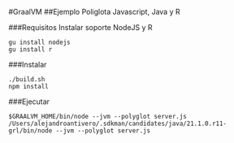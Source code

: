 #GraalVM
##Ejemplo Poliglota Javascript, Java y R

###Requisitos
Instalar soporte NodeJS y R

```
gu install nodejs
gu install r
```

###Instalar

```
./build.sh
npm install
```

###Ejecutar
```
$GRAALVM_HOME/bin/node --jvm --polyglot server.js
/Users/alejandroantivero/.sdkman/candidates/java/21.1.0.r11-grl/bin/node --jvm --polyglot server.js
```
